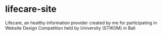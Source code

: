 # lifecare-site
Lifecare, an healthy information provider created by me for participating in Website Design Competition held by University (STIKOM) in Bali

